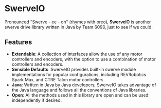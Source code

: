 # SwerveIO
Pronounced "Swerve - ee - oh" (rhymes with oreo), **SwerveIO** is another swerve drive library written in Java by Team 6090, just to see if we could.

## Features
- **Extendable**: A collection of interfaces allow the use of any motor controllers and encoders, with the option to use a combination of motor controllers and encoders.
- **Sensible Defaults**: SwerveIO provides built-in swerve module implementations for popular configurations, including REVRobotics Spark Max, and CTRE Talon motor controllers.
- **Java**: Written in Java by Java developers, SwerveIO takes advantage of the Java language and follows all the conventions of Java libraries.
- **Open**: All the methods used in this library are open and can be used independently if desired.